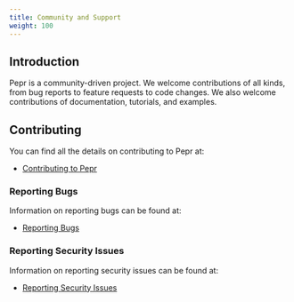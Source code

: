```yaml
---
title: Community and Support
weight: 100
---
```



## Introduction

Pepr is a community-driven project. We welcome contributions of all kinds, from bug reports to feature requests to code changes. We also welcome contributions of documentation, tutorials, and examples.

## Contributing

You can find all the details on contributing to Pepr at:

* [Contributing to Pepr](../../contribute)

### Reporting Bugs

Information on reporting bugs can be found at:

* [Reporting Bugs](support#reporting-bugs)

### Reporting Security Issues

Information on reporting security issues can be found at:

* [Reporting Security Issues](../../contribute/report-security-issue/)
